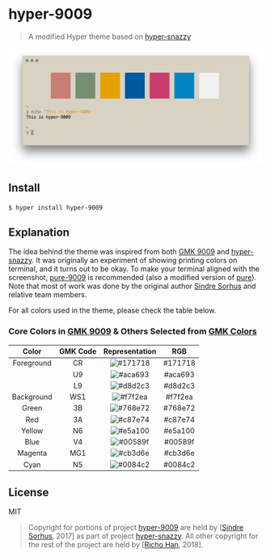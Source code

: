 # hyper-9009

> A modified Hyper theme based on [hyper-snazzy](https://github.com/sindresorhus/hyper-snazzy)

![](screenshot.png)

## Install

```
$ hyper install hyper-9009
```

## Explanation
The idea behind the theme was inspired from both [GMK 9009](https://dixiemech.com/shop/gmk9009) and [hyper-snazzy](https://github.com/sindresorhus/hyper-snazzy). It was originally an experiment of showing printing colors on terminal, and it turns out to be okay. To make your terminal aligned with the screenshot, [pure-9009](https://github.com/RichoHan/pure-9009) is recommended (also a modified version of [pure](https://github.com/sindresorhus/pure)). Note that most of work was done by the original author [Sindre Sorhus](https://github.com/sindresorhus) and relative team members.  

For all colors used in the theme, please check the table below.

### Core Colors in [GMK 9009](https://dixiemech.com/shop/gmk9009) & Others Selected from [GMK Colors](https://www.reddit.com/r/MechanicalKeyboards/comments/4sy0lo/gmk_colors/)
|Color|GMK Code|Representation|RGB|
|:-:|:-:|:-:|:-:|
|Foreground|CR|![#171718](https://placehold.it/15/171718/000000?text=+)|#171718|
||U9|![#aca693](https://placehold.it/15/aca693/000000?text=+)|#aca693|
||L9|![#d8d2c3](https://placehold.it/15/d8d2c3/000000?text=+)|#d8d2c3|
|Background|WS1|![#f7f2ea](https://placehold.it/15/f7f2ea/000000?text=+)|#f7f2ea|
|Green|3B|![#768e72](https://placehold.it/15/768e72/000000?text=+)|#768e72|
|Red|3A|![#c87e74](https://placehold.it/15/c87e74/000000?text=+)|#c87e74|
|Yellow|N6|![#e5a100](https://placehold.it/15/e5a100/000000?text=+)|#e5a100|
|Blue|V4|![#00589f](https://placehold.it/15/00589f/000000?text=+)|#00589f|
|Magenta|MG1|![#cb3d6e](https://placehold.it/15/cb3d6e/000000?text=+)|#cb3d6e|
|Cyan|N5|![#0084c2](https://placehold.it/15/0084c2/000000?text=+)|#0084c2|

## License
MIT

> Copyright for portions of project [hyper-9009](https://github.com/RichoHan/hyper-9009) are held by [[Sindre Sorhus](sindresorhus.com), 2017] as part of project [hyper-snazzy](https://github.com/sindresorhus/hyper-snazzy). All other copyright for the rest of the project are held by [[Richo Han](richo.tw), 2018].
